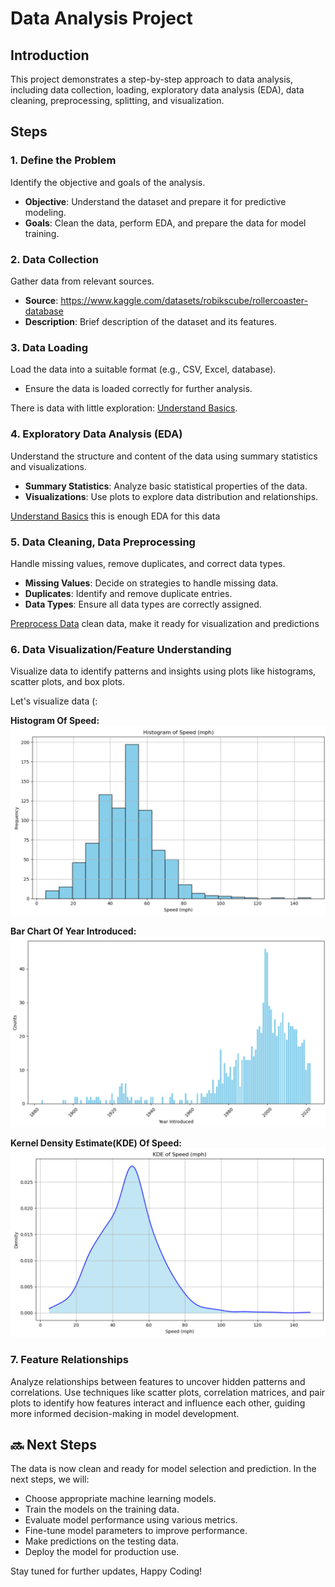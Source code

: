 # Data Analysis Project

## Introduction
This project demonstrates a step-by-step approach to data analysis, including data collection, loading, exploratory data analysis (EDA), data cleaning, preprocessing, splitting, and visualization.

## Steps

###  1. Define the Problem
Identify the objective and goals of the analysis.
- **Objective**: Understand the dataset and prepare it for predictive modeling.
- **Goals**: Clean the data, perform EDA, and prepare the data for model training.


###  2. Data Collection
Gather data from relevant sources.
- **Source**: https://www.kaggle.com/datasets/robikscube/rollercoaster-database
- **Description**: Brief description of the dataset and its features.

###  3. Data Loading
Load the data into a suitable format (e.g., CSV, Excel, database).
- Ensure the data is loaded correctly for further analysis.

There is data with little exploration: [Understand Basics](DataUnderstanding.py).


### 4.  Exploratory Data Analysis (EDA)
Understand the structure and content of the data using summary statistics and visualizations.
- **Summary Statistics**: Analyze basic statistical properties of the data.
- **Visualizations**: Use plots to explore data distribution and relationships.

[Understand Basics](DataUnderstanding.py) this is enough EDA for this data

### 5.  Data Cleaning, Data Preprocessing
Handle missing values, remove duplicates, and correct data types.
- **Missing Values**: Decide on strategies to handle missing data.
- **Duplicates**: Identify and remove duplicate entries.
- **Data Types**: Ensure all data types are correctly assigned.

[Preprocess Data](DataPreparation.py) clean data, make it ready for visualization and predictions


### 6.  Data Visualization/Feature Understanding
Visualize data to identify patterns and insights using plots like histograms, scatter plots, and box plots.

Let's visualize data (:

**Histogram Of Speed:** ![histogram](images/hist.png)

**Bar Chart Of Year Introduced:** ![bar chart](images/bar.png)

**Kernel Density Estimate(KDE) Of Speed:** ![kde](images/kde.png)


### 7. Feature Relationships
 Analyze relationships between features to uncover hidden patterns 
 and correlations. Use techniques like scatter plots, correlation matrices, 
 and pair plots to identify how features interact and influence each other, guiding more informed 
 decision-making in model development.


## 🔜  Next Steps
The data is now clean and ready for model selection and prediction. In the next steps, we will:
- Choose appropriate machine learning models.
- Train the models on the training data.
- Evaluate model performance using various metrics.
- Fine-tune model parameters to improve performance.
- Make predictions on the testing data.
- Deploy the model for production use.

Stay tuned for further updates, Happy Coding!

